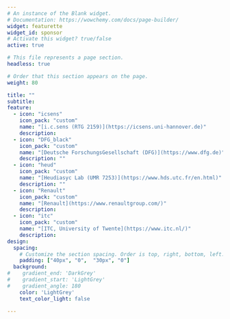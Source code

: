 ```yaml
---
# An instance of the Blank widget.
# Documentation: https://wowchemy.com/docs/page-builder/
widget: featurette
widget_id: sponsor
# Activate this widget? true/false
active: true

# This file represents a page section.
headless: true

# Order that this section appears on the page.
weight: 80

title: ""
subtitle: 
feature:
  - icon: "icsens"
    icon_pack: "custom"
    name: "[i.c.sens (RTG 2159)](https://icsens.uni-hannover.de)"
    description: 
  - icon: "DFG_black"
    icon_pack: "custom"
    name: "[Deutsche ForschungsGesellschaft (DFG)](https://www.dfg.de)"
    description: ""
  - icon: "heud"
    icon_pack: "custom"
    name: "[Heudiasyc Lab (UMR 7253)](https://www.hds.utc.fr/en.html)"
    description: ""
  - icon: "Renault"
    icon_pack: "custom"
    name: "[Renault](https://www.renaultgroup.com/)"
    description:
  - icon: "itc"
    icon_pack: "custom"
    name: "[ITC, University of Twente](https://www.itc.nl/)"
    description: 
design:
  spacing:
    # Customize the section spacing. Order is top, right, bottom, left.
    padding: ["40px", "0",  "30px", "0"]
  background:
#    gradient_end: 'DarkGrey'
#    gradient_start: 'LightGrey'
#    gradient_angle: 180
    color: 'LightGrey'
    text_color_light: false
    
---
```

